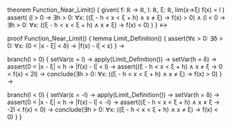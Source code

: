 theorem Function_Near_Limit() {
  given(
    f: ℝ → ℝ,
    l: ℝ,
    ξ: ℝ,
    lim(x→ξ) f(x) = l
  )
  assert(
    (l > 0 → ∃h > 0: ∀x: ((ξ - h < x < ξ + h) ∧ x ≠ ξ) → f(x) > 0)
    ∧
    (l < 0 → ∃h > 0: ∀x: ((ξ - h < x < ξ + h) ∧ x ≠ ξ) → f(x) < 0)
  )
} ↔

proof Function_Near_Limit() {
  lemma Limit_Definition() {
    assert(∀ε > 0: ∃δ > 0: ∀x: (0 < |x - ξ| < δ) → |f(x) - l| < ε)
  } →
  
  branch(l > 0) {
    setVar(ε = l) →
    apply(Limit_Definition()) →
    setVar(h = δ) →
    assert(0 < |x - ξ| < h → |f(x) - l| < l) →
    assert((ξ - h < x < ξ + h) ∧ x ≠ ξ → 0 < f(x) < 2l) →
    conclude(∃h > 0: ∀x: ((ξ - h < x < ξ + h) ∧ x ≠ ξ) → f(x) > 0)
  } →
  
  branch(l < 0) {
    setVar(ε = -l) →
    apply(Limit_Definition()) →
    setVar(h = δ) →
    assert(0 < |x - ξ| < h → |f(x) - l| < -l) →
    assert((ξ - h < x < ξ + h) ∧ x ≠ ξ → -2l < f(x) < 0) →
    conclude(∃h > 0: ∀x: ((ξ - h < x < ξ + h) ∧ x ≠ ξ) → f(x) < 0)
  }
}